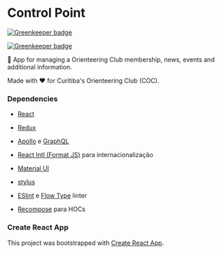 # Control Point #
[![Greenkeeper badge](https://badges.greenkeeper.io/storybooks/storybook.svg)](https://greenkeeper.io/)

[![Greenkeeper badge](https://badges.greenkeeper.io/tonietto/control-point.svg)](https://greenkeeper.io/)

🏅 App for managing a Orienteering Club membership, news, events and additional information.

Made with ❤ for Curitiba's Orienteering Club (COC).

### Dependencies ###

- [React](https://facebook.github.io/react/)

- [Redux](http://redux.js.org/)

- [Apollo](http://dev.apollodata.com/react/) e [GraphQL](http://graphql.org/code/)

- [React Intl (Format JS)](https://github.com/yahoo/react-intl) para internacionalização

- [Material UI](http://www.material-ui.com/#/)

- [stylus](http://stylus-lang.com)

- [ESlint](http://eslint.org/) e [Flow Type](https://flowtype.org/) linter

- [Recompose](https://github.com/acdlite/recompose/blob/master/docs/API.md) para HOCs

### Create React App

This project was bootstrapped with [Create React App](https://github.com/facebookincubator/create-react-app).

